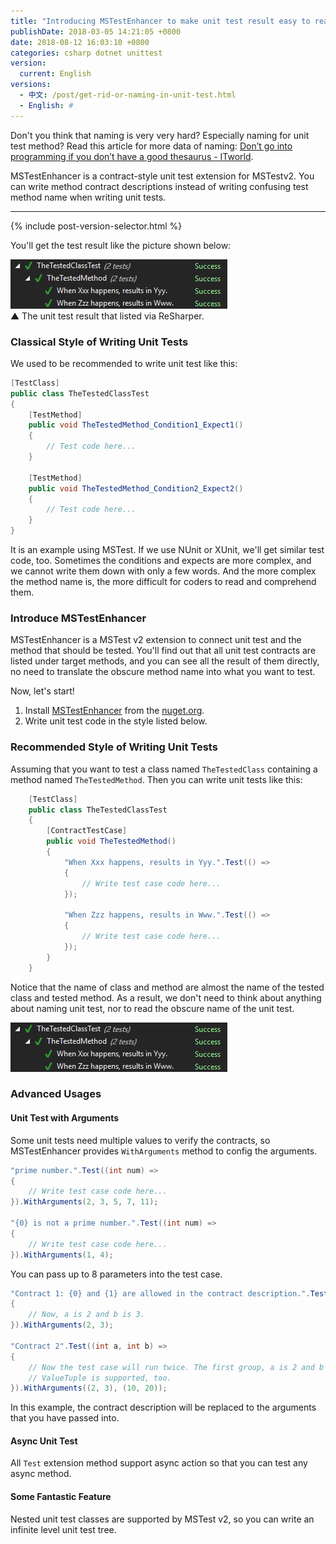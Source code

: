 ```yaml
---
title: "Introducing MSTestEnhancer to make unit test result easy to read"
publishDate: 2018-03-05 14:21:05 +0800
date: 2018-08-12 16:03:10 +0800
categories: csharp dotnet unittest
version:
  current: English
versions:
  - 中文: /post/get-rid-or-naming-in-unit-test.html
  - English: #
---
```


Don't you think that naming is very very hard? Especially naming for unit test method? Read this article for more data of naming: [Don’t go into programming if you don’t have a good thesaurus - ITworld](https://www.itworld.com/article/2833265/cloud-computing/don-t-go-into-programming-if-you-don-t-have-a-good-thesaurus.html).

MSTestEnhancer is a contract-style unit test extension for MSTestv2. You can write method contract descriptions instead of writing confusing test method name when writing unit tests.

---

{% include post-version-selector.html %}

<div id="toc"></div>

You'll get the test result like the picture shown below:

![Test results](/static/posts/2018-02-13-13-09-26.png)  
▲ The unit test result that listed via ReSharper.

### Classical Style of Writing Unit Tests

We used to be recommended to write unit test like this:

```csharp
[TestClass]
public class TheTestedClassTest
{
    [TestMethod]
    public void TheTestedMethod_Condition1_Expect1()
    {
        // Test code here...
    }

    [TestMethod]
    public void TheTestedMethod_Condition2_Expect2()
    {
        // Test code here...
    }
}
```

It is an example using MSTest. If we use NUnit or XUnit, we'll get similar test code, too. Sometimes the conditions and expects are more complex, and we cannot write them down with only a few words. And the more complex the method name is, the more difficult for coders to read and comprehend them.

### Introduce MSTestEnhancer

MSTestEnhancer is a MSTest v2 extension to connect unit test and the method that should be tested. You'll find out that all unit test contracts are listed under target methods, and you can see all the result of them directly, no need to translate the obscure method name into what you want to test.

Now, let's start!

1. Install [MSTestEnhancer](https://www.nuget.org/packages/MSTestEnhancer/) from the [nuget.org](https://www.nuget.org/).
1. Write unit test code in the style listed below.

### Recommended Style of Writing Unit Tests

Assuming that you want to test a class named `TheTestedClass` containing a method named `TheTestedMethod`. Then you can write unit tests like this:

```csharp
    [TestClass]
    public class TheTestedClassTest
    {
        [ContractTestCase]
        public void TheTestedMethod()
        {
            "When Xxx happens, results in Yyy.".Test(() =>
            {
                // Write test case code here...
            });
            
            "When Zzz happens, results in Www.".Test(() =>
            {
                // Write test case code here...
            });
        }
    }
```

Notice that the name of class and method are almost the name of the tested class and tested method. As a result, we don't need to think about anything about naming unit test, nor to read the obscure name of the unit test.

![Test results](/static/posts/2018-02-13-13-09-26.png)

### Advanced Usages

#### Unit Test with Arguments

Some unit tests need multiple values to verify the contracts, so MSTestEnhancer provides `WithArguments` method to config the arguments.

```csharp
"prime number.".Test((int num) =>
{
    // Write test case code here...
}).WithArguments(2, 3, 5, 7, 11);

"{0} is not a prime number.".Test((int num) =>
{
    // Write test case code here...
}).WithArguments(1, 4);
```

You can pass up to 8 parameters into the test case.

```csharp
"Contract 1: {0} and {1} are allowed in the contract description.".Test((int a, int b) =>
{
    // Now, a is 2 and b is 3.
}).WithArguments(2, 3);

"Contract 2".Test((int a, int b) =>
{
    // Now the test case will run twice. The first group, a is 2 and b is 3; and the second group, a is 10 and b is 20.
    // ValueTuple is supported, too.
}).WithArguments((2, 3), (10, 20));
```

In this example, the contract description will be replaced to the arguments that you have passed into.

#### Async Unit Test

All `Test` extension method support async action so that you can test any async method.

#### Some Fantastic Feature

Nested unit test classes are supported by MSTest v2, so you can write an infinite level unit test tree.
